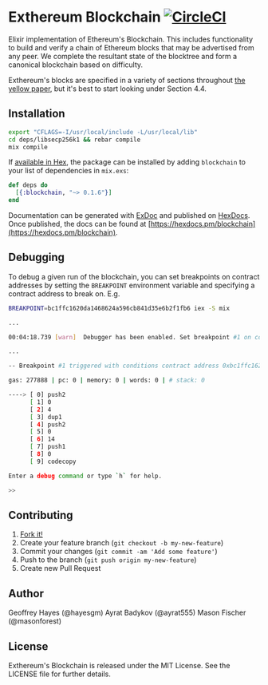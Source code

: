 # Exthereum Blockchain [![CircleCI](https://circleci.com/gh/exthereum/blockchain.svg?style=svg)](https://circleci.com/gh/exthereum/blockchain)

Elixir implementation of Ethereum's Blockchain. This includes functionality to build and verify a chain of Ethereum blocks that may be advertised from any peer. We complete the resultant state of the blocktree and form a canonical blockchain based on difficulty.

Exthereum's blocks are specified in a variety of sections throughout [the yellow paper](https://ethereum.github.io/yellowpaper/paper.pdf), but it's best to start looking under Section 4.4.

## Installation

```bash
export "CFLAGS=-I/usr/local/include -L/usr/local/lib"
cd deps/libsecp256k1 && rebar compile
mix compile
```

If [available in Hex](https://hex.pm/docs/publish), the package can be installed
by adding `blockchain` to your list of dependencies in `mix.exs`:

```elixir
def deps do
  [{:blockchain, "~> 0.1.6"}]
end
```

Documentation can be generated with [ExDoc](https://github.com/elixir-lang/ex_doc)
and published on [HexDocs](https://hexdocs.pm). Once published, the docs can
be found at [https://hexdocs.pm/blockchain](https://hexdocs.pm/blockchain).

## Debugging

To debug a given run of the blockchain, you can set breakpoints on contract addresses by setting the `BREAKPOINT` environment variable and specifying a contract address to break on. E.g.

```bash
BREAKPOINT=bc1ffc1620da1468624a596cb841d35e6b2f1fb6 iex -S mix

...

00:04:18.739 [warn]  Debugger has been enabled. Set breakpoint #1 on contract address 0xbc1ffc1620da1468624a596cb841d35e6b2f1fb6.

...

-- Breakpoint #1 triggered with conditions contract address 0xbc1ffc1620da1468624a596cb841d35e6b2f1fb6 (start) --

gas: 277888 | pc: 0 | memory: 0 | words: 0 | # stack: 0

----> [ 0] push2
      [ 1] 0
      [ 2] 4
      [ 3] dup1
      [ 4] push2
      [ 5] 0
      [ 6] 14
      [ 7] push1
      [ 8] 0
      [ 9] codecopy

Enter a debug command or type `h` for help.

>>
```

## Contributing

1. [Fork it!](https://github.com/exthereum/blockchain/fork)
2. Create your feature branch (`git checkout -b my-new-feature`)
3. Commit your changes (`git commit -am 'Add some feature'`)
4. Push to the branch (`git push origin my-new-feature`)
5. Create new Pull Request

## Author

Geoffrey Hayes (@hayesgm)
Ayrat Badykov (@ayrat555)
Mason Fischer (@masonforest)

## License

Exthereum's Blockchain is released under the MIT License. See the LICENSE file for further details.
